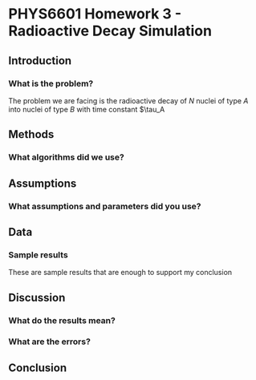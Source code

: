 <!-- Created by Aiden Hammond -->
<!-- Note: Remember to comment your code -->
# PHYS6601 Homework 3 - Radioactive Decay Simulation
## Introduction
### What is the problem?
The problem we are facing is the radioactive decay of *N* nuclei of type *A* into nuclei of type *B* with time constant $\tau_A 
## Methods
### What algorithms did we use?
## Assumptions
### What assumptions and parameters did you use?
## Data
### Sample results
These are sample results that are enough to support my conclusion
## Discussion
### What do the results mean?
### What are the errors?
## Conclusion
